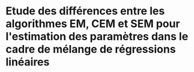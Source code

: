 # Etude des différences entre les algorithmes EM, CEM et SEM pour l'estimation des paramètres dans le cadre de mélange de régressions linéaires
